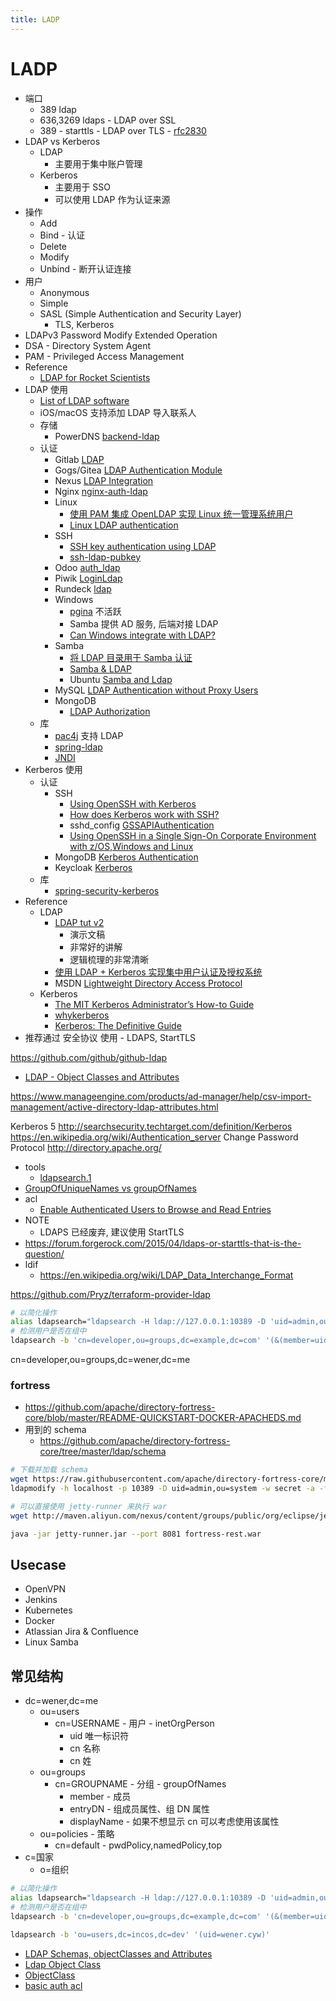 ```yaml
---
title: LADP
---
```


# LADP

- 端口
  - 389 ldap
  - 636,3269 ldaps - LDAP over SSL
  - 389 - starttls - LDAP over TLS - [rfc2830](https://www.rfc-editor.org/rfc/rfc2830)
- LDAP vs Kerberos
  - LDAP
    - 主要用于集中账户管理
  - Kerberos
    - 主要用于 SSO
    - 可以使用 LDAP 作为认证来源
- 操作
  - Add
  - Bind - 认证
  - Delete
  - Modify
  - Unbind - 断开认证连接
- 用户
  - Anonymous
  - Simple
  - SASL (Simple Authentication and Security Layer)
    - TLS, Kerberos
- LDAPv3 Password Modify Extended Operation
- DSA - Directory System Agent
- PAM - Privileged Access Management
- Reference
  - [LDAP for Rocket Scientists](http://www.zytrax.com/books/ldap/)
- LDAP 使用
  - [List of LDAP software](https://en.wikipedia.org/wiki/List_of_LDAP_software)
  - iOS/macOS 支持添加 LDAP 导入联系人
  - 存储
    - PowerDNS [backend-ldap](https://doc.powerdns.com/md/authoritative/backend-ldap/)
  - 认证
    - Gitlab [LDAP](https://docs.gitlab.com/ce/administration/auth/ldap.html)
    - Gogs/Gitea [LDAP Authentication Module](https://github.com/go-gitea/gitea/tree/master/modules/auth/ldap)
    - Nexus [LDAP Integration](https://books.sonatype.com/nexus-book/reference/ldap.html)
    - Nginx [nginx-auth-ldap](https://github.com/kvspb/nginx-auth-ldap)
    - Linux
      - [使用 PAM 集成 OpenLDAP 实现 Linux 统一管理系统用户](https://www.ibm.com/developerworks/cn/linux/1406_liulz_pamopenldap/)
      - [Linux LDAP authentication](https://www.s3it.uzh.ch/use/2014-11-04.linux-ldap-auth/slides.pdf)
    - SSH
      - [SSH key authentication using LDAP](https://serverfault.com/questions/653792)
      - [ssh-ldap-pubkey](https://github.com/jirutka/ssh-ldap-pubkey)
    - Odoo [auth_ldap](https://www.odoo.com/apps/modules/online/auth_ldap/)
    - Piwik [LoginLdap](https://plugins.piwik.org/LoginLdap)
    - Rundeck [ldap](http://rundeck.org/2.5.1/administration/authenticating-users.html#ldap)
    - Windows
      - [pgina](http://pgina.org/) 不活跃
      - Samba 提供 AD 服务, 后端对接 LDAP
      - [Can Windows integrate with LDAP?](https://serverfault.com/q/2769/190601)
    - Samba
      - [将 LDAP 目录用于 Samba 认证](https://www.ibm.com/developerworks/cn/education/linux/smb-ldap/smb-ldap.html)
      - [Samba & LDAP](https://wiki.samba.org/index.php/Samba_&_LDAP)
      - Ubuntu [Samba and Ldap](https://help.ubuntu.com/lts/serverguide/samba-ldap.html)
    - MySQL [LDAP Authentication without Proxy Users](https://dev.mysql.com/doc/mysql-security-excerpt/5.6/en/pam-authentication-ldap-without-proxy.html)
    - MongoDB
      - [LDAP Authorization](https://docs.mongodb.com/manual/core/security-ldap-external/)
  - 库
    - [pac4j](https://github.com/pac4j/pac4j) 支持 LDAP
    - [spring-ldap](http://projects.spring.io/spring-ldap/)
    - [JNDI](https://en.wikipedia.org/wiki/Java_Naming_and_Directory_Interface)
- Kerberos 使用
  - 认证
    - SSH
      - [Using OpenSSH with Kerberos](https://www.ibm.com/support/knowledgecenter/en/ssw_aix_61/com.ibm.aix.security/using_openssh_with_kerberosv5.htm)
      - [How does Kerberos work with SSH?](https://serverfault.com/q/329901/190601)
      - sshd_config [GSSAPIAuthentication](http://man.openbsd.org/sshd_config#GSSAPIAuthentication)
      - [Using OpenSSH in a Single Sign-On Corporate Environment with z/OS,Windows and Linux](https://dovetail.com/docs/ssh/kerberos_sso.pdf)
    - MongoDB [Kerberos Authentication](https://docs.mongodb.com/manual/core/kerberos/)
    - Keycloak [Kerberos](https://keycloak.gitbooks.io/server-adminstration-guide/content/topics/authentication/kerberos.html)
  - 库
    - [spring-security-kerberos](http://projects.spring.io/spring-security-kerberos/)
- Reference
  - LDAP
    - [LDAP tut v2](http://quark.humbug.org.au/publications/ldap/ldap_tut_v2.pdf)
      - 演示文稿
      - 非常好的讲解
      - 逻辑梳理的非常清晰
    - [使用 LDAP + Kerberos 实现集中用户认证及授权系统](http://blog.clanzx.net/2013/09/27/ldap-kerberos.html)
    - MSDN [Lightweight Directory Access Protocol](<https://msdn.microsoft.com/en-us/library/aa367008(v=vs.85).aspx>)
  - Kerberos
    - [The MIT Kerberos Administrator’s How-to Guide](http://www.kerberos.org/software/adminkerberos.pdf)
    - [whykerberos](http://www.kerberos.org/software/whykerberos.pdf)
    - [Kerberos: The Definitive Guide](https://doc.lagout.org/network/Kerberos%20The%20Definitive%20Guide%202003.pdf)
- 推荐通过 安全协议 使用 - LDAPS, StartTLS

https://github.com/github/github-ldap

- [LDAP - Object Classes and Attributes](http://www.zytrax.com/books/ldap/ape/)

https://www.manageengine.com/products/ad-manager/help/csv-import-management/active-directory-ldap-attributes.html

Kerberos 5
http://searchsecurity.techtarget.com/definition/Kerberos
https://en.wikipedia.org/wiki/Authentication_server
Change Password Protocol
http://directory.apache.org/

- tools
  - [ldapsearch.1](https://linux.die.net/man/1/ldapsearch)
- [GroupOfUniqueNames vs groupOfNames](http://ldapwiki.com/wiki/GroupOfUniqueNames%20vs%20groupOfNames)
- acl
  - [Enable Authenticated Users to Browse and Read Entries](http://directory.apache.org/apacheds/advanced-ug/4.2.7.1-enable-authenticated-users-to-browse-and-read-entries.html)
- NOTE
  - LDAPS 已经废弃, 建议使用 StartTLS
- https://forum.forgerock.com/2015/04/ldaps-or-starttls-that-is-the-question/
- ldif
  - https://en.wikipedia.org/wiki/LDAP_Data_Interchange_Format

https://github.com/Pryz/terraform-provider-ldap

```bash
# 以简化操作
alias ldapsearch="ldapsearch -H ldap://127.0.0.1:10389 -D 'uid=admin,ou=system' -w secret"
# 检测用户是否在组中
ldapsearch -b 'cn=developer,ou=groups,dc=example,dc=com' '(&(member=uid=wener,ou=users,dc=example,dc=com))'
```

cn=developer,ou=groups,dc=wener,dc=me

### fortress

- https://github.com/apache/directory-fortress-core/blob/master/README-QUICKSTART-DOCKER-APACHEDS.md
- 用到的 schema
  - https://github.com/apache/directory-fortress-core/tree/master/ldap/schema

```bash
# 下载并加载 schema
wget https://raw.githubusercontent.com/apache/directory-fortress-core/master/ldap/schema/apacheds-fortress.ldif
ldapmodify -h localhost -p 10389 -D uid=admin,ou=system -w secret -a -f apacheds-fortress.ldif

# 可以直接使用 jetty-runner 来执行 war
wget http://maven.aliyun.com/nexus/content/groups/public/org/eclipse/jetty/jetty-runner/9.4.6.v20170531/jetty-runner-9.4.6.v20170531.jar -O jetty-runner.jar

java -jar jetty-runner.jar --port 8081 fortress-rest.war
```

## Usecase

- OpenVPN
- Jenkins
- Kubernetes
- Docker
- Atlassian Jira & Confluence
- Linux Samba

## 常见结构

- dc=wener,dc=me
  - ou=users
    - cn=USERNAME - 用户 - inetOrgPerson
      - uid 唯一标识符
      - cn 名称
      - cn 姓
  - ou=groups
    - cn=GROUPNAME - 分组 - groupOfNames
      - member - 成员
      - entryDN - 组成员属性、组 DN 属性
      - displayName - 如果不想显示 cn 可以考虑使用该属性
  - ou=policies - 策略
    - cn=default - pwdPolicy,namedPolicy,top
- c=国家
  - o=组织

```bash
# 以简化操作
alias ldapsearch="ldapsearch -H ldap://127.0.0.1:10389 -D 'uid=admin,ou=system' -w admin"
# 检测用户是否在组中
ldapsearch -b 'cn=developer,ou=groups,dc=example,dc=com' '(&(member=uid=wener,ou=users,dc=example,dc=com))'

ldapsearch -b 'ou=users,dc=incos,dc=dev' '(uid=wener.cyw)'
```

- [LDAP Schemas, objectClasses and Attributes](http://www.zytrax.com/books/ldap/ch3/)
- [Ldap Object Class](http://www.ldapexplorer.com/en/manual/107060000-ldap-object-classes.htm)
- [ObjectClass](https://ldapwiki.com/wiki/ObjectClass)
- [basic auth acl](https://directory.apache.org/apacheds/basic-ug/3.2-basic-authorization.html)
